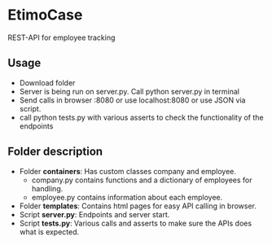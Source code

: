 # EtimoCase
REST-API for employee tracking

## Usage
- Download folder
- Server is being run on server.py. Call python server.py in terminal
- Send calls in browser <ip>:8080 or use localhost:8080 or use JSON via script.
- call python tests.py with various asserts to check the functionality of the endpoints


## Folder description 
- Folder **containers**: Has custom classes company and employee.
  - company.py contains functions and a dictionary of employees for handling.
  - employee.py contains information about each employee.
- Folder **templates**: Contains html pages for easy API calling in browser.
- Script **server.py**: Endpoints and server start.
- Script **tests.py**: Various calls and asserts to make sure the APIs does what is expected.
